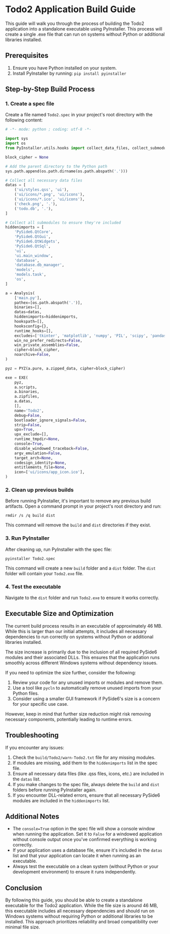# Todo2 Application Build Guide

This guide will walk you through the process of building the Todo2 application into a standalone executable using PyInstaller. This process will create a single .exe file that can run on systems without Python or additional libraries installed.

## Prerequisites

1. Ensure you have Python installed on your system.
2. Install PyInstaller by running: `pip install pyinstaller`

## Step-by-Step Build Process

### 1. Create a spec file

Create a file named `Todo2.spec` in your project's root directory with the following content:

```python
# -*- mode: python ; coding: utf-8 -*-

import sys
import os
from PyInstaller.utils.hooks import collect_data_files, collect_submodules

block_cipher = None

# Add the parent directory to the Python path
sys.path.append(os.path.dirname(os.path.abspath('.')))

# Collect all necessary data files
datas = [
    ('ui/styles.qss', 'ui'),
    ('ui/icons/*.png', 'ui/icons'),
    ('ui/icons/*.ico', 'ui/icons'),
    ('check.png', '.'),
    ('todo.db', '.'),
]

# Collect all submodules to ensure they're included
hiddenimports = [
    'PySide6.QtCore',
    'PySide6.QtGui',
    'PySide6.QtWidgets',
    'PySide6.QtSql',
    'ui',
    'ui.main_window',
    'database',
    'database.db_manager',
    'models',
    'models.task',
    'os',
]

a = Analysis(
    ['main.py'],
    pathex=[os.path.abspath('.')],
    binaries=[],
    datas=datas,
    hiddenimports=hiddenimports,
    hookspath=[],
    hooksconfig={},
    runtime_hooks=[],
    excludes=['tkinter', 'matplotlib', 'numpy', 'PIL', 'scipy', 'pandas', 'PyQt5'],
    win_no_prefer_redirects=False,
    win_private_assemblies=False,
    cipher=block_cipher,
    noarchive=False,
)

pyz = PYZ(a.pure, a.zipped_data, cipher=block_cipher)

exe = EXE(
    pyz,
    a.scripts,
    a.binaries,
    a.zipfiles,
    a.datas,
    [],
    name='Todo2',
    debug=False,
    bootloader_ignore_signals=False,
    strip=False,
    upx=True,
    upx_exclude=[],
    runtime_tmpdir=None,
    console=True,
    disable_windowed_traceback=False,
    argv_emulation=False,
    target_arch=None,
    codesign_identity=None,
    entitlements_file=None,
    icon=['ui/icons/app_icon.ico'],
)
```

### 2. Clean up previous builds

Before running PyInstaller, it's important to remove any previous build artifacts. Open a command prompt in your project's root directory and run:

```
rmdir /s /q build dist
```

This command will remove the `build` and `dist` directories if they exist.

### 3. Run PyInstaller

After cleaning up, run PyInstaller with the spec file:

```
pyinstaller Todo2.spec
```

This command will create a new `build` folder and a `dist` folder. The `dist` folder will contain your `Todo2.exe` file.

### 4. Test the executable

Navigate to the `dist` folder and run `Todo2.exe` to ensure it works correctly.

## Executable Size and Optimization

The current build process results in an executable of approximately 46 MB. While this is larger than our initial attempts, it includes all necessary dependencies to run correctly on systems without Python or additional libraries installed.

The size increase is primarily due to the inclusion of all required PySide6 modules and their associated DLLs. This ensures that the application runs smoothly across different Windows systems without dependency issues.

If you need to optimize the size further, consider the following:

1. Review your code for any unused imports or modules and remove them.
2. Use a tool like `pycln` to automatically remove unused imports from your Python files.
3. Consider using a smaller GUI framework if PySide6's size is a concern for your specific use case.

However, keep in mind that further size reduction might risk removing necessary components, potentially leading to runtime errors.

## Troubleshooting

If you encounter any issues:

1. Check the `build/Todo2/warn-Todo2.txt` file for any missing modules.
2. If modules are missing, add them to the `hiddenimports` list in the spec file.
3. Ensure all necessary data files (like .qss files, icons, etc.) are included in the `datas` list.
4. If you make changes to the spec file, always delete the `build` and `dist` folders before running PyInstaller again.
5. If you encounter DLL-related errors, ensure that all necessary PySide6 modules are included in the `hiddenimports` list.

## Additional Notes

- The `console=True` option in the spec file will show a console window when running the application. Set it to `False` for a windowed application without console output once you've confirmed everything is working correctly.
- If your application uses a database file, ensure it's included in the `datas` list and that your application can locate it when running as an executable.
- Always test the executable on a clean system (without Python or your development environment) to ensure it runs independently.

## Conclusion

By following this guide, you should be able to create a standalone executable for the Todo2 application. While the file size is around 46 MB, this executable includes all necessary dependencies and should run on Windows systems without requiring Python or additional libraries to be installed. This approach prioritizes reliability and broad compatibility over minimal file size.